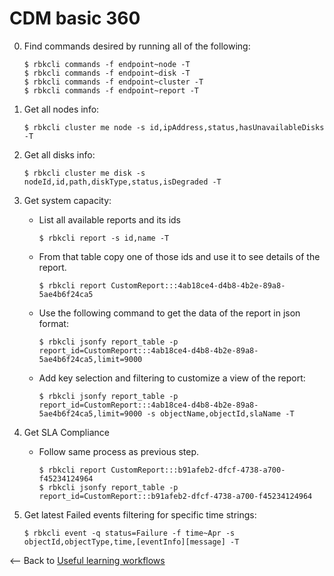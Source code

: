 # CDM basic 360

0. Find commands desired by running all of the following: 
	```
	$ rbkcli commands -f endpoint~node -T
	$ rbkcli commands -f endpoint~disk -T
	$ rbkcli commands -f endpoint~cluster -T
	$ rbkcli commands -f endpoint~report -T
	```

1. Get all nodes info:
	```
	$ rbkcli cluster me node -s id,ipAddress,status,hasUnavailableDisks -T
	```

2. Get all disks info:
	```
	$ rbkcli cluster me disk -s nodeId,id,path,diskType,status,isDegraded -T
	```

3. Get system capacity:
    - List all available reports and its ids
        ```
        $ rbkcli report -s id,name -T
        ```
    - From that table copy one of those ids and use it to see details of the report.
        ``` 
        $ rbkcli report CustomReport:::4ab18ce4-d4b8-4b2e-89a8-5ae4b6f24ca5
        ```
    - Use the following command to get the data of the report in json format:
        ```
        $ rbkcli jsonfy report_table -p report_id=CustomReport:::4ab18ce4-d4b8-4b2e-89a8-5ae4b6f24ca5,limit=9000
        ```
    - Add key selection and filtering to customize a view of the report:
        ```
        $ rbkcli jsonfy report_table -p report_id=CustomReport:::4ab18ce4-d4b8-4b2e-89a8-5ae4b6f24ca5,limit=9000 -s objectName,objectId,slaName -T
        ```

4. Get SLA Compliance
    - Follow same process as previous step.
        ```
        $ rbkcli report CustomReport:::b91afeb2-dfcf-4738-a700-f45234124964
        $ rbkcli jsonfy report_table -p report_id=CustomReport:::b91afeb2-dfcf-4738-a700-f45234124964
        ```

5. Get latest Failed events filtering for specific time strings:
	```
	$ rbkcli event -q status=Failure -f time~Apr -s objectId,objectType,time,[eventInfo][message] -T

	```


<-- Back to [Useful learning workflows](labs.md)